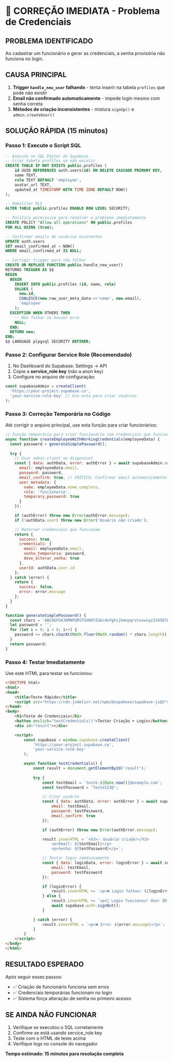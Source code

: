 # 🚨 CORREÇÃO IMEDIATA - Problema de Credenciais

## **PROBLEMA IDENTIFICADO**
Ao cadastrar um funcionário e gerar as credenciais, a senha provisória não funciona no login.

## **CAUSA PRINCIPAL**
1. **Trigger `handle_new_user` falhando** - tenta inserir na tabela `profiles` que pode não existir
2. **Email não confirmado automaticamente** - impede login mesmo com senha correta
3. **Métodos de criação inconsistentes** - mistura `signUp()` e `admin.createUser()`

## **SOLUÇÃO RÁPIDA (15 minutos)**

### **Passo 1: Execute o Script SQL**
```sql
-- Execute no SQL Editor do Supabase
-- Criar tabela profiles se não existir
CREATE TABLE IF NOT EXISTS public.profiles (
    id UUID REFERENCES auth.users(id) ON DELETE CASCADE PRIMARY KEY,
    name TEXT,
    role TEXT DEFAULT 'employee',
    avatar_url TEXT,
    updated_at TIMESTAMP WITH TIME ZONE DEFAULT NOW()
);

-- Habilitar RLS
ALTER TABLE public.profiles ENABLE ROW LEVEL SECURITY;

-- Política permissiva para resolver o problema imediatamente
CREATE POLICY "Allow all operations" ON public.profiles
FOR ALL USING (true);

-- Confirmar emails de usuários existentes
UPDATE auth.users 
SET email_confirmed_at = NOW() 
WHERE email_confirmed_at IS NULL;

-- Corrigir trigger para não falhar
CREATE OR REPLACE FUNCTION public.handle_new_user()
RETURNS TRIGGER AS $$
BEGIN
  BEGIN
    INSERT INTO public.profiles (id, name, role)
    VALUES (
      new.id,
      COALESCE(new.raw_user_meta_data->>'name', new.email),
      'employee'
    );
  EXCEPTION WHEN OTHERS THEN
    -- Não falhar se houver erro
    NULL;
  END;
  RETURN new;
END;
$$ LANGUAGE plpgsql SECURITY DEFINER;
```

### **Passo 2: Configurar Service Role (Recomendado)**
1. No Dashboard do Supabase: Settings → API
2. Copie a **service_role key** (não a anon key)
3. Configure no arquivo de configuração:
```javascript
const supabaseAdmin = createClient(
  'https://your-project.supabase.co',
  'your-service-role-key' // Use esta para criar usuários
);
```

### **Passo 3: Correção Temporária no Código**
Até corrigir o arquivo principal, use esta função para criar funcionários:

```javascript
// Função temporária para criar funcionário com credenciais que funcionam
async function createEmployeeWithWorkingCredentials(employeeData) {
  const password = generateSimplePassword();
  
  try {
    // Usar admin client se disponível
    const { data: authData, error: authError } = await supabaseAdmin.auth.admin.createUser({
      email: employeeData.email,
      password: password,
      email_confirm: true, // CRÍTICO: Confirmar email automaticamente
      user_metadata: {
        name: employeeData.nome_completo,
        role: 'funcionario',
        temporary_password: true
      }
    });

    if (authError) throw new Error(authError.message);
    if (!authData.user) throw new Error('Usuário não criado');

    // Retornar credenciais que funcionam
    return {
      success: true,
      credentials: {
        email: employeeData.email,
        senha_temporaria: password,
        deve_alterar_senha: true
      },
      userId: authData.user.id
    };
  } catch (error) {
    return {
      success: false,
      error: error.message
    };
  }
}

function generateSimplePassword() {
  const chars = 'ABCDEFGHJKMNPQRSTUVWXYZabcdefghijkmnpqrstuvwxyz23456789';
  let password = '';
  for (let i = 0; i < 8; i++) {
    password += chars.charAt(Math.floor(Math.random() * chars.length));
  }
  return password;
}
```

### **Passo 4: Testar Imediatamente**
Use este HTML para testar se funcionou:

```html
<!DOCTYPE html>
<html>
<head>
    <title>Teste Rápido</title>
    <script src="https://cdn.jsdelivr.net/npm/@supabase/supabase-js@2"></script>
</head>
<body>
    <h1>Teste de Credenciais</h1>
    <button onclick="testCredentials()">Testar Criação + Login</button>
    <div id="result"></div>

    <script>
        const supabase = window.supabase.createClient(
            'https://your-project.supabase.co',
            'your-service-role-key'
        );

        async function testCredentials() {
            const result = document.getElementById('result');
            
            try {
                const testEmail = `teste.${Date.now()}@exemplo.com`;
                const testPassword = 'Teste123@';

                // Criar usuário
                const { data: authData, error: authError } = await supabase.auth.admin.createUser({
                    email: testEmail,
                    password: testPassword,
                    email_confirm: true
                });

                if (authError) throw new Error(authError.message);

                result.innerHTML = `<h3>✅ Usuário criado!</h3>
                    <p>Email: ${testEmail}</p>
                    <p>Senha: ${testPassword}</p>`;

                // Testar login imediatamente
                const { data: loginData, error: loginError } = await supabase.auth.signInWithPassword({
                    email: testEmail,
                    password: testPassword
                });

                if (loginError) {
                    result.innerHTML += `<p>❌ Login falhou: ${loginError.message}</p>`;
                } else {
                    result.innerHTML += `<p>🎉 Login funcionou! User ID: ${loginData.user.id}</p>`;
                    await supabase.auth.signOut();
                }

            } catch (error) {
                result.innerHTML = `<p>❌ Erro: ${error.message}</p>`;
            }
        }
    </script>
</body>
</html>
```

## **RESULTADO ESPERADO**
Após seguir esses passos:
- ✅ Criação de funcionário funciona sem erros
- ✅ Credenciais temporárias funcionam no login
- ✅ Sistema força alteração de senha no primeiro acesso

## **SE AINDA NÃO FUNCIONAR**
1. Verifique se executou o SQL corretamente
2. Confirme se está usando service_role key
3. Teste com o HTML de teste acima
4. Verifique logs no console do navegador

**Tempo estimado: 15 minutos para resolução completa**